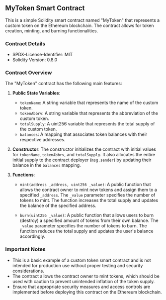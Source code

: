 ## MyToken Smart Contract

This is a simple Solidity smart contract named "MyToken" that represents a custom token on the Ethereum blockchain. The contract allows for token creation, minting, and burning functionalities.

### Contract Details

- SPDX-License-Identifier: MIT
- Solidity Version: 0.8.0

### Contract Overview

The "MyToken" contract has the following main features:

1. **Public State Variables**:
   - `tokenName`: A string variable that represents the name of the custom token.
   - `tokenAbbrv`: A string variable that represents the abbreviation of the custom token.
   - `totalSupply`: A uint256 variable that represents the total supply of the custom token.
   - `balances`: A mapping that associates token balances with their respective addresses.

2. **Constructor**: The constructor initializes the contract with initial values for `tokenName`, `tokenAbbrv`, and `totalSupply`. It also allocates the entire initial supply to the contract deployer (`msg.sender`) by updating their balance in the `balances` mapping.

3. **Functions**:
   - `mint(address _address, uint256 _value)`: A public function that allows the contract owner to mint new tokens and assign them to a specified `_address`. The `_value` parameter specifies the number of tokens to mint. The function increases the total supply and updates the balance of the specified address.

   - `burn(uint256 _value)`: A public function that allows users to burn (destroy) a specified amount of tokens from their own balance. The `_value` parameter specifies the number of tokens to burn. The function reduces the total supply and updates the user's balance accordingly.

### Important Notes

- This is a basic example of a custom token smart contract and is not intended for production use without proper testing and security considerations.
- The contract allows the contract owner to mint tokens, which should be used with caution to prevent unintended inflation of the token supply.
- Ensure that appropriate security measures and access controls are implemented before deploying this contract on the Ethereum blockchain.
